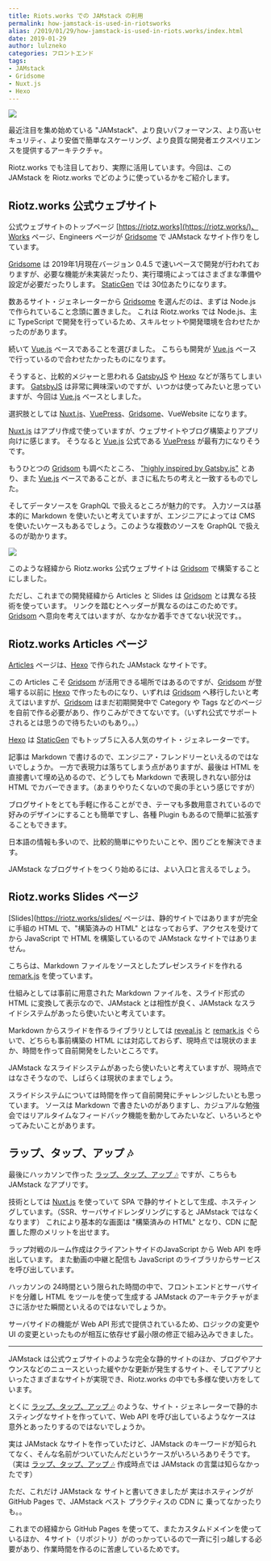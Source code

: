 ```yaml
---
title: Riots.works での JAMstack の利用
permalink: how-jamstack-is-used-in-riotsworks
alias: /2019/01/29/how-jamstack-is-used-in-riots.works/index.html
date: 2019-01-29
author: lulzneko
categories: フロントエンド
tags:
- JAMstack
- Gridsome
- Nuxt.js
- Hexo
---
```


![](/articles/assets/lulzneko/serverless/jamstack.jpg)

最近注目を集め始めている "JAMstack"、より良いパフォーマンス、より高いセキュリティ、より安価で簡単なスケーリング、より良質な開発者エクスペリエンスを提供するアーキテクチャ。

Riotz.works でも注目しており、実際に活用しています。今回は、この JAMstack を Riotz.works でどのように使っているかをご紹介します。


## Riotz.works 公式ウェブサイト
公式ウェブサイトのトップページ [https://riotz.works](https://riotz.works/)、Works ページ、Engineers ページが [Gridsome](https://gridsome.org/) で JAMstack なサイト作りをしています。

[Gridsome](https://gridsome.org/) は 2019年1月現在バージョン 0.4.5 で速いペースで開発が行われておりますが、必要な機能が未実装だったり、実行環境によってはさまざまな準備や設定が必要だったりします。
[StaticGen](https://www.staticgen.com/) では 30位あたりになります。

数あるサイト・ジェネレーターから [Gridsome](https://gridsome.org/) を選んだのは、まずは Node.js で作られていること念頭に置きました。
これは Riotz.works では Node.js、主に TypeScript で開発を行っているため、スキルセットや開発環境を合わせたかったのがあります。

続いて [Vue.js](https://vuejs.org/) ベースであることを選びました。
こちらも開発が [Vue.js](https://vuejs.org/) ベースで行っているので合わせたかったものになります。

そうすると、比較的メジャーと思われる [GatsbyJS](https://www.gatsbyjs.org/) や [Hexo](https://hexo.io/) などが落ちてしまいます。
[GatsbyJS](https://www.gatsbyjs.org/) は非常に興味深いのですが、いつかは使ってみたいと思っていますが、今回は [Vue.js](https://vuejs.org/) ベースとしました。

選択肢としては [Nuxt.js](https://nuxtjs.org/)、[VuePress](https://vuepress.vuejs.org/)、[Gridsome](https://gridsome.org/)、VueWebsite になります。

[Nuxt.js](https://nuxtjs.org/) はアプリ作成で使っていますが、ウェブサイトやブログ構築よりアプリ向けに感じます。
そうなると [Vue.js](https://vuejs.org/) 公式である [VuePress](https://vuepress.vuejs.org/) が最有力になりそうです。

もうひとつの [Gridsom](https://gridsome.org/) も調べたところ、 ["highly inspired by Gatsby.js"](https://gridsome.org/blog/2018/10/10/say-hello-to-gridsome) とあり、また [Vue.js](https://vuejs.org/) ベースであることが、まさに私たちの考えと一致するものでした。

そしてデータソースを GraphQL で扱えるところが魅力的です。
入力ソースは基本的に Markdown を使いたいと考えていますが、エンジニアによっては CMS を使いたいケースもあるでしょう。このような複数のソースを GraphQL で扱えるのが助かります。

![](/articles/assets/lulzneko/serverless/jamstack/10.png)

このような経緯から Riotz.works 公式ウェブサイトは [Gridsom](https://gridsome.org/) で構築することにしました。

ただし、これまでの開発経緯から Articles と Slides は [Gridsom](https://gridsome.org/) とは異なる技術を使っています。
リンクを踏むとヘッダーが異なるのはこのためです。[Gridsom](https://gridsome.org/) へ意向を考えてはいますが、なかなか着手できてない状況です。。


## Riotz.works Articles ページ
[Articles](https://riotz.works/articles/) ページは、[Hexo](https://hexo.io/) で作られた JAMstack なサイトです。

この Articles こそ [Gridsom](https://gridsome.org/) が活用できる場所ではあるのですが、[Gridsom](https://gridsome.org/) が登場する以前に [Hexo](https://hexo.io/) で作ったものになり、いずれは [Gridsom](https://gridsome.org/) へ移行したいと考えてはいますが、[Gridsom](https://gridsome.org/) はまだ初期開発中で Category や Tags などのページを自前で作る必要があり、作りこみができてないです。（いずれ公式でサポートされるとは思うので待ちたいのもあり。。）

[Hexo](https://hexo.io/) は [StaticGen](https://www.staticgen.com/) でもトップ５に入る人気のサイト・ジェネレーターです。

記事は Markdown で書けるので、エンジニア・フレンドリーといえるのではないでしょうか。
一方で表現力は落ちてしまう点がありますが、最後は HTML を直接書いて埋め込めるので、どうしても Markdown で表現しきれない部分は HTML でカバーできます。（あまりやりたくないので奥の手という感じですが）

ブログサイトをとても手軽に作ることができ、テーマも多数用意されているので好みのデザインにすることも簡単ですし、各種 Plugin もあるので簡単に拡張することもできます。

日本語の情報も多いので、比較的簡単にやりたいことや、困りごとを解決できます。

JAMstack なブログサイトをつくり始めるには、よい入口と言えるでしょう。


## Riotz.works Slides ページ
[Slides](https://riotz.works/slides/ ページは、静的サイトではありますが完全に手組の HTML で、"構築済みの HTML" とはなっておらず、アクセスを受けてから JavaScript で HTML を構築しているので JAMstack なサイトではありません。

こちらは、Markdown ファイルをソースとしたプレゼンスライドを作れる [remark.js](https://remarkjs.com/) を使っています。

仕組みとしては事前に用意された Markdown ファイルを、スライド形式の HTML に変換して表示なので、JAMstack とは相性が良く、JAMstack なスライドシステムがあったら使いたいと考えています。

Markdown からスライドを作るライブラリとしては [reveal.js](https://revealjs.com/) と [remark.js](https://remarkjs.com/) ぐらいで、どちらも事前構築の HTML には対応しておらず、現時点では現状のままか、時間を作って自前開発をしたいところです。


JAMstack なスライドシステムがあったら使いたいと考えていますが、現時点ではなさそうなので、しばらくは現状のままでしょう。

スライドシステムについては時間を作って自前開発にチャレンジしたいとも思っています。
ソースは Markdown で書きたいのがありますし、カジュアルな勉強会ではリアルタイムなフィードバック機能を動かしてみたいなど、いろいろとやってみたいことがあります。


## ラップ、タップ、アップ 🎶
最後にハッカソンで作った [ラップ、タップ、アップ 🎶](https://riotz.works/rap-tap-app/) ですが、こちらも JAMstack なアプリです。

技術としては [Nuxt.js](https://nuxtjs.org/) を使っていて SPA で静的サイトとして生成、ホスティングしています。（SSR、サーバサイドレンダリングにすると JAMstack ではなくなります）
これにより基本的な画面は "構築済みの HTML" となり、CDN に配置した際のメリットを出せます。

ラップ対戦のルーム作成はクライアントサイドのJavaScript から Web API を呼出しています。
また動画の中継と配信も JavaScript のライブラリからサービスを呼び出しています。

ハッカソンの 24時間という限られた時間の中で、フロントエンドとサーバサイドを分離し HTML をツールを使って生成する JAMstack のアーキテクチャがまさに活かせた瞬間といえるのではないでしょうか。

サーバサイドの機能が Web API 形式で提供されているため、ロジックの変更や UI の変更といったものが相互に依存せず最小限の修正で組み込みできました。


----

JAMstack は公式ウェブサイトのような完全な静的サイトのほか、ブログやアナウンスなどのニュースといった緩やかな更新が発生するサイト、そしてアプリといったさまざまなサイトが実現でき、Riotz.works の中でも多様な使い方をしています。

とくに [ラップ、タップ、アップ 🎶](https://riotz.works/rap-tap-app/) のような、サイト・ジェネレーターで静的ホスティングなサイトを作っていて、Web API を呼び出しているようなケースは意外とあったりするのではないでしょうか。

実は JAMstack なサイトを作っていたけど、JAMstack のキーワードが知られてなく、そんな名前がついていたんだというケースがいろいろありそうです。（実は [ラップ、タップ、アップ 🎶](https://riotz.works/rap-tap-app/) 作成時点では JAMstack の言葉は知らなかったです）


ただ、これだけ JAMstack な サイトと書いてきましたが 実はホスティングが GitHub Pages で、JAMstack ベスト プラクティスの CDN に 乗ってなかったりも。。

これまでの経緯から GitHub Pages を使ってて、またカスタムドメインを使っているほか、４サイト（リポジトリ）がのっかっているので一斉に引っ越しする必要があり、作業時間を作るのに苦慮しているためです。
